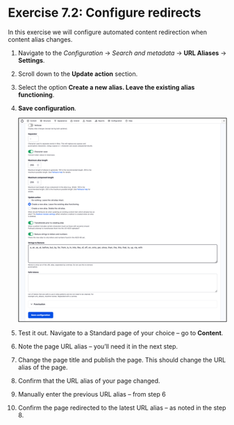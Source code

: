 # Exercise 7.2: Configure redirects

In this exercise we will configure automated content redirection when content alias changes.

1. Navigate to the _Configuration_ → _Search and metadata_ → **URL Aliases** → **Settings**.
2. Scroll down to the **Update action** section.
3. Select the option **Create a new alias. Leave the existing alias functioning**.
4. **Save configuration**.

    ![Image of URL Alias settings](../.gitbook/assets/Ex-7-2-Redirects-1.png)

5. Test it out. Navigate to a Standard page of your choice – go to **Content**.
6. Note the page URL alias – you’ll need it in the next step.
7. Change the page title and publish the page. This should change the URL alias of the page.
8. Confirm that the URL alias of your page changed.
9. Manually enter the previous URL alias – from step 6
10. Confirm the page redirected to the latest URL alias – as noted in the step 8.
